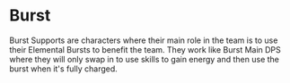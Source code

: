 # Burst

Burst Supports are characters where their main role in the team is to use their Elemental Bursts to benefit the team. They work like Burst Main DPS where they will only swap in to use skills to gain energy and then use the burst when it's fully charged.

